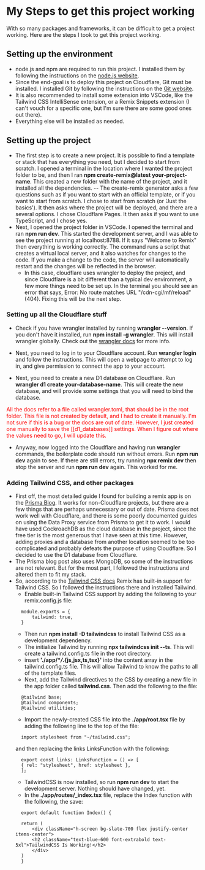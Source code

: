# My Steps to get this project working
With so many packages and frameworks, it can be difficult to get a project working. Here are the steps I took to get this project working.
## Setting up the environment
- node.js and npm are required to run this project. I installed them by following the instructions on the [node.js website](https://nodejs.org/en/download/).
- Since the end-goal is to deploy this project on Cloudflare, Git must be installed. I installed Git by following the instructions on the [Git website](https://git-scm.com/book/en/v2/Getting-Started-Installing-Git).
- It is also recommended to install some extension into VSCode, like the Tailwind CSS IntelliSense extension, or a Remix Snippets extension (I can't vouch for a specific one, but I'm sure there are some good ones out there).
- Everything else will be installed as needed.

## Setting up the project
- The first step is to create a new project. It is possible to find a template or stack that has everything you need, but I decided to start from scratch. I opened a terminal in the location where I wanted the project folder to be, and then I ran 
  **npm create-remix@latest your-project-name**. This created a new folder with the name of the project, and it installed all the dependencies.
  -- The create-remix generator asks a few questions such as if you want to start with an official template, or if you want to start from scratch. I chose to start from scratch (or 'Just the basics'). It then asks where the project will be deployed, and there are a several options. I chose Cloudflare Pages. It then asks if you want to use TypeScript, and I chose yes.
- Next, I opened the project folder in VSCode. I opened the terminal and ran **npm run dev**. This started the development server, and I was able to see the project running at localhost:8788. If it says "Welcome to Remix" then everything is working correctly. The command runs a script that creates a virtual local server, and it also watches for changes to the code. If you make a change to the code, the server will automatically restart and the changes will be reflected in the browser.  
  - In this case, cloudflare uses wrangler to deploy the project, and since Cloudflare is a bit different than a typical dev environment, a few more things need to be set up. In the terminal you should see an error that says, Error: No route matches URL "/cdn-cgi/mf/reload" (404). Fixing this will be the next step.

### Setting up all the Cloudflare stuff
- Check if you have wrangler installed by running **wrangler --version**. If you don't have it installed, run **npm install -g wrangler**. This will install wrangler globally. Check out the [wrangler docs](https://developers.cloudflare.com/workers/cli-wrangler/install-update) for more info.

- Next, you need to log in to your Cloudflare account. Run **wrangler login** and follow the instructions. This will open a webpage to attempt to log in, and give permission to connect the app to your account. 

- Next, you need to create a new D1 database on Cloudflare.  Run **wrangler d1 create your-database-name**. This will create the new database, and will provide some settings that you will need to bind the database.

<div style="color:red">
  All the docs refer to a file called wrangler.toml, that should be in the root folder. This file is not created by default, and I had to create it manually. I'm not sure if this is a bug or the docs are out of date. However, I just created one manually to save the [[d1_databases]] settings. When I figure out where the values need to go, I will update this.
</div>

- Anyway, now logged into the Cloudflare and having run **wrangler** commands, the boilerplate code should run without errors. Run **npm run dev** again to see. If there are still errors, try running **npx remix dev** then stop the server and run **npm run dev** again. This worked for me.

### Adding Tailwind CSS, and other packages
- First off, the most detailed guide I found for building a remix app is on the [Prisma Blog](https://www.prisma.io/blog/fullstack-remix-prisma-mongodb-1-7D0BfTXBmB6r). It works for non-Cloudflare projects, but there are a few things that are perhaps unnecessary or out of date.  Prisma does not work well with Cloudflare, and there is some poorly documented guides on using the Data Proxy service from Prisma to get it to work. I would have used CockroachDB as the cloud database in the project, since the free tier is the most generous that I have seen at this time. However, adding proxies and a database from another location seemed to be too complicated and probably defeats the purpose of using Cloudflare. So I decided to use the D1 database from Cloudflare. 
- The Prisma blog post also uses MongoDB, so some of the instructions are not relevant. But for the most part, I followed the instructions and altered them to fit my stack.
- So, according to the [Tailwind CSS docs](https://tailwindcss.com/docs/guides/remix) Remix has built-in support for Tailwind CSS. So I followed the instructions there and installed Tailwind.
  - Enable built-in Tailwind CSS support by adding the following to your remix.config.js file:
  ```
    module.exports = {
        tailwind: true,
    }
  ```    
  - Then run **npm install -D tailwindcss** to install Tailwind CSS as a development dependency.
  - The initialize Tailwind by running **npx tailwindcss init --ts**. This will create a tailwind.config.ts file in the root directory.
  - insert **'./app/\**/*.{js,jsx,ts,tsx}'** into the content array in the tailwind.config.ts file. This will allow Tailwind to know the paths to all of the template files.
  - Next, add the Tailwind directives to the CSS by creating a new file in the app folder called **tailwind.css**. Then add the following to the file:
  ```
    @tailwind base;
    @tailwind components;
    @tailwind utilities;
  ```
  - Import the newly-created CSS file into the **./app/root.tsx** file by adding the following line to the top of the file:
  ```
    import stylesheet from "~/tailwind.css";
  ```
  and then replacing the links LinksFunction with the following:
  ```
    export const links: LinksFunction = () => [
    { rel: "stylesheet", href: stylesheet },
    ];
  ```
  - TailwindCSS is now installed, so run **npm run dev** to start the development server. Nothing should have changed, yet. 
  - In the **./app/routes/_index.tsx** file, replace the Index function with the following, the save:
  ```
    export default function Index() {

  ```
        return (
            <div className="h-screen bg-slate-700 flex justify-center items-center">
            <h2 className="text-blue-600 font-extrabold text-5xl">TailwindCSS Is Working!</h2>
            </div>
        )
        }
  ```

  